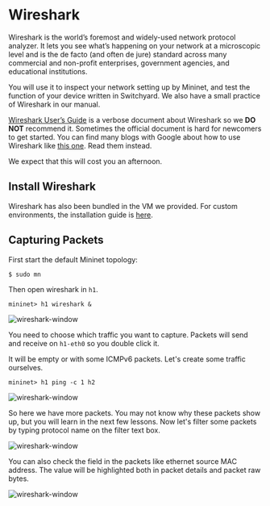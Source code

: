 # Wireshark

Wireshark is the world’s foremost and widely-used network protocol analyzer. It lets you see what’s happening on your network at a microscopic level and is the de facto (and often de jure) standard across many commercial and non-profit enterprises, government agencies, and educational institutions.

You will use it to inspect your network setting up by Mininet, and test the function of your device written in Switchyard. We also have a small practice of Wireshark in our manual.

[Wireshark User’s Guide](https://www.wireshark.org/docs/wsug\_html/) is a verbose document about Wireshark so we **DO NOT** recommend it. Sometimes the official document is hard for newcomers to get started. You can find many blogs with Google about how to use Wireshark like [this one](https://www.howtogeek.com/104278/how-to-use-wireshark-to-capture-filter-and-inspect-packets/). Read them instead.

We expect that this will cost you an afternoon.

## Install Wireshark

Wireshark has also been bundled in the VM we provided. For custom environments, the installation guide is [here](../../appendix/environment-setup.md#install-wireshark).

## Capturing Packets

First start the default Mininet topology:

```
$ sudo mn
```

Then open wireshark in `h1`.

```
mininet> h1 wireshark &
```

![wireshark-window](../../.gitbook/assets/wireshark\_0.png)

You need to choose which traffic you want to capture. Packets will send and receive on `h1-eth0` so you double click it.

It will be empty or with some ICMPv6 packets. Let's create some traffic ourselves.

```
mininet> h1 ping -c 1 h2
```

![wireshark-window](../../.gitbook/assets/wireshark\_1.png)

So here we have more packets. You may not know why these packets show up, but you will learn in the next few lessons. Now let's filter some packets by typing protocol name on the filter text box.

![wireshark-window](../../.gitbook/assets/wireshark\_2.png)

You can also check the field in the packets like ethernet source MAC address. The value will be highlighted both in packet details and packet raw bytes.

![wireshark-window](../../.gitbook/assets/wireshark\_3.png)
